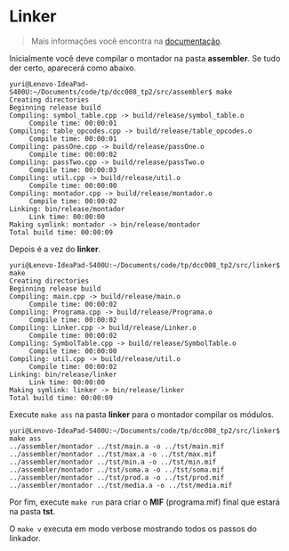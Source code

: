 # Linker

> Mais informações você encontra na [documentação](../doc/).

Inicialmente você deve compilar o montador na pasta **assembler**. Se tudo der certo, aparecerá como abaixo.
```
yuri@Lenovo-IdeaPad-S400U:~/Documents/code/tp/dcc008_tp2/src/assembler$ make
Creating directories
Beginning release build
Compiling: symbol_table.cpp -> build/release/symbol_table.o
	 Compile time: 00:00:01
Compiling: table_opcodes.cpp -> build/release/table_opcodes.o
	 Compile time: 00:00:01
Compiling: passOne.cpp -> build/release/passOne.o
	 Compile time: 00:00:02
Compiling: passTwo.cpp -> build/release/passTwo.o
	 Compile time: 00:00:03
Compiling: util.cpp -> build/release/util.o
	 Compile time: 00:00:00
Compiling: montador.cpp -> build/release/montador.o
	 Compile time: 00:00:02
Linking: bin/release/montador
	 Link time: 00:00:00
Making symlink: montador -> bin/release/montador
Total build time: 00:00:09
```

Depois é a vez do **linker**.
```
yuri@Lenovo-IdeaPad-S400U:~/Documents/code/tp/dcc008_tp2/src/linker$ make
Creating directories
Beginning release build
Compiling: main.cpp -> build/release/main.o
	 Compile time: 00:00:02
Compiling: Programa.cpp -> build/release/Programa.o
	 Compile time: 00:00:02
Compiling: Linker.cpp -> build/release/Linker.o
	 Compile time: 00:00:02
Compiling: SymbolTable.cpp -> build/release/SymbolTable.o
	 Compile time: 00:00:00
Compiling: util.cpp -> build/release/util.o
	 Compile time: 00:00:02
Linking: bin/release/linker
	 Link time: 00:00:00
Making symlink: linker -> bin/release/linker
Total build time: 00:00:09
```

Execute `make ass` na pasta **linker** para o montador compilar os módulos.
```
yuri@Lenovo-IdeaPad-S400U:~/Documents/code/tp/dcc008_tp2/src/linker$ make ass
../assembler/montador ../tst/main.a -o ../tst/main.mif
../assembler/montador ../tst/max.a -o ../tst/max.mif
../assembler/montador ../tst/min.a -o ../tst/min.mif
../assembler/montador ../tst/soma.a -o ../tst/soma.mif
../assembler/montador ../tst/prod.a -o ../tst/prod.mif
../assembler/montador ../tst/media.a -o ../tst/media.mif
```

Por fim, execute `make run` para criar o **MIF** (programa.mif) final que estará na pasta **tst**.

O `make v` executa em modo verbose mostrando todos os passos do linkador.
